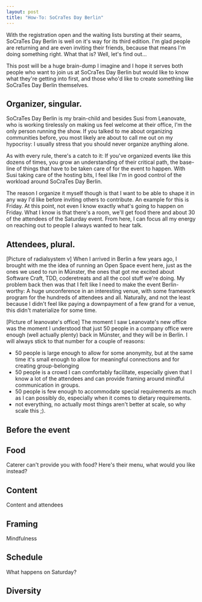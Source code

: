 ```yaml
---
layout: post
title: "How-To: SoCraTes Day Berlin"
---
```

With the registration open and the waiting lists bursting at their seams, SoCraTes Day Berlin is well on it's way for its third edition. I'm glad people are returning and are even inviting their friends, because that means I'm doing something right. What that is? Well, let's find out...

This post will be a huge brain-dump I imagine and I hope it serves both people who want to join us at SoCraTes Day Berlin but would like to know what they're getting into first, and those who'd like to create something like SoCraTes Day Berlin themselves. 

## Organizer, singular.

SoCraTes Day Berlin is my brain-child and besides Susi from Leanovate, who is working tirelessly on making us feel welcome at their office, I'm the only person running the show. If you talked to me about organizing communities before, you most likely are about to call me out on my hypocrisy: I usually stress that you should never organize anything alone.

As with every rule, there's a catch to it: If you've organized events like this dozens of times, you grow an understanding of their critical path, the base-line of things that have to be taken care of for the event to happen. With Susi taking care of the hosting bits, I feel like I'm in good control of the workload around SoCraTes Day Berlin.

The reason I organize it myself though is that I want to be able to shape it in any way I'd like before inviting others to contribute. An example for this is Friday. At this point, not even I know exactly what's going to happen on Friday. What I know is that there's a room, we'll get food there and about 30 of the attendees of the Saturday event. From here, I can focus all my energy on reaching out to people I always wanted to hear talk. 

## Attendees, plural.
[Picture of radialsystem v]
When I arrived in Berlin a few years ago, I brought with me the idea of running an Open Space event here, just as the ones we used to run in Münster, the ones that got me excited about Software Craft, TDD, coderetreats and all the cool stuff we're doing. My problem back then was that I felt like I need to make the event Berlin-worthy: A huge unconference in an interesting venue, with some framework program for the hundreds of attendees and all. 
Naturally, and not the least because I didn't feel like paying a downpayment of a few grand for a venue, this didn't materialize for some time.

[Picture of leanovate's office]
The moment I saw Leanovate's new office was the moment I understood that just 50 people in a company office were enough (well actually plenty) back in Münster, and they will be in Berlin. I will always stick to that number for a couple of reasons:
- 50 people is large enough to allow for some anonymity, but at the same time it's small enough to allow for meaningful connections and for creating group-belonging
- 50 people is a crowd I can comfortably facilitate, especially given that I know a lot of the attendees and can provide framing around mindful communication in groups.
- 50 people is few enough to accommodate special requirements as much as I can possibly do, especially when it comes to dietary requirements.
- not everything, no actually most things aren't better at scale, so why scale this ;).

## Before the event



## Food

Caterer can't provide you with food? Here's their menu, what would you like instead?

## Content

Content and attendees

## Framing

Mindfulness

## Schedule

What happens on Saturday?	

## Diversity